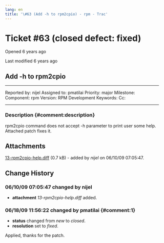 ```yaml
---
lang: en
title: '\#63 (Add -h to rpm2cpio) - rpm - Trac'
---
```


Ticket \#63 (closed defect: fixed)
==================================

Opened 6 years ago

Last modified 6 years ago

Add -h to rpm2cpio
------------------

  -------------- ------- -------------- -----------------
  Reported by:   nijel   Assigned to:   pmatilai
  Priority:      major   Milestone:     
  Component:     rpm     Version:       RPM Development
  Keywords:              Cc:            
                                        
  -------------- ------- -------------- -----------------

### Description {#comment:description}

rpm2cpio command does not accept -h parameter to print user some help.
Attached patch fixes it.

Attachments
-----------

[13-rpm2cpio-help.diff](/attachment/ticket/63/13-rpm2cpio-help.diff "View attachment")
(0.7 kB) - added by *nijel* on 06/10/09 07:05:47.

Change History
--------------

### 06/10/09 07:05:47 changed by nijel

-   **attachment** *13-rpm2cpio-help.diff* added.

### 06/18/09 11:56:22 changed by pmatilai {#comment:1}

-   **status** changed from *new* to *closed*.
-   **resolution** set to *fixed*.

Applied, thanks for the patch.
